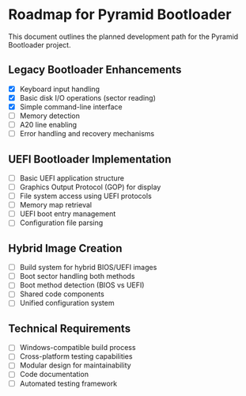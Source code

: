 # Roadmap for Pyramid Bootloader

This document outlines the planned development path for the Pyramid Bootloader project.

## Legacy Bootloader Enhancements

- [x] Keyboard input handling
- [x] Basic disk I/O operations (sector reading)
- [x] Simple command-line interface
- [ ] Memory detection
- [ ] A20 line enabling
- [ ] Error handling and recovery mechanisms

## UEFI Bootloader Implementation

- [ ] Basic UEFI application structure
- [ ] Graphics Output Protocol (GOP) for display
- [ ] File system access using UEFI protocols
- [ ] Memory map retrieval
- [ ] UEFI boot entry management
- [ ] Configuration file parsing

## Hybrid Image Creation

- [ ] Build system for hybrid BIOS/UEFI images
- [ ] Boot sector handling both methods
- [ ] Boot method detection (BIOS vs UEFI)
- [ ] Shared code components
- [ ] Unified configuration system

## Technical Requirements

- [ ] Windows-compatible build process
- [ ] Cross-platform testing capabilities
- [ ] Modular design for maintainability
- [ ] Code documentation
- [ ] Automated testing framework
